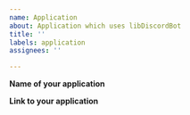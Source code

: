 ```yaml
---
name: Application
about: Application which uses libDiscordBot
title: ''
labels: application
assignees: ''

---
```


**Name of your application**

**Link to your application**
